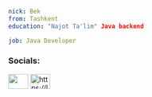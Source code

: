 ```yaml
nick: Bek
from: Tashkent
education: "Najot Ta'lim" Java backend

job: Java Developer
```


<h3 align="left">Socials:</h3>
<p align="left">
<a href="https://www.linkedin.com/in/khudoyorovv/" target="blank"><img align="center" src="https://raw.githubusercontent.com/rahuldkjain/github-profile-readme-generator/master/src/images/icons/Social/linked-in-alt.svg" height="30" width="40" /></a>
<a href="https://www.leetcode.com/khudoyorovv/" target="blank"><img align="center" src="https://raw.githubusercontent.com/rahuldkjain/github-profile-readme-generator/master/src/images/icons/Social/leet-code.svg" alt="https://leetcode.com/thealiev/" height="30" width="40" /></a>
</p>
